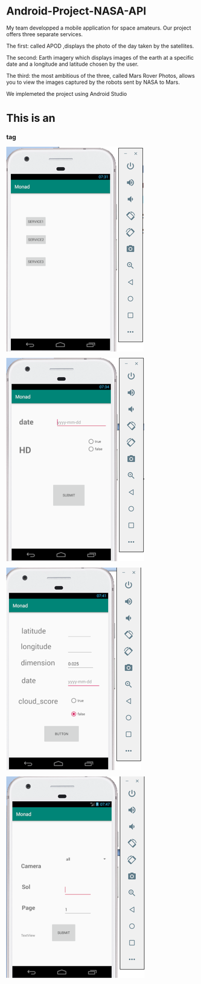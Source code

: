 # Android-Project-NASA-API

My team developped a mobile application for space amateurs.
Our project offers three separate services.

The first: called APOD ,displays the photo of the day taken by the satellites.

The second: Earth imagery which displays images of the earth at a specific date and a longitude and latitude chosen by the user.

The third: the most ambitious of the three, called Mars Rover Photos, allows you to view the images captured by the robots sent by NASA to Mars.

We implemeted the project using Android Studio 
# This is an <h3> tag

![HOME](https://raw.githubusercontent.com/AdamAbidi/Android-Project-NASA-API/master/Images/2.png)

![Service 1](https://raw.githubusercontent.com/AdamAbidi/Android-Project-NASA-API/master/Images/3.png)


![Service 2](https://raw.githubusercontent.com/AdamAbidi/Android-Project-NASA-API/master/Images/4.png)


![Service 3](https://raw.githubusercontent.com/AdamAbidi/Android-Project-NASA-API/master/Images/5.png)

